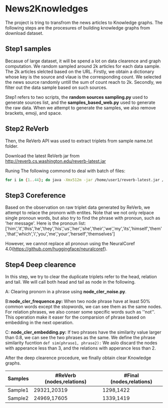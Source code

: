 # News2Knowledges
The project is tring to transfrom the news articles to Knowledge graphs. The following steps are the procesures of building knowledge graphs from download dataset.
## Step1 samples
Becasue of large dataset, it will be spend a lot on data clearence and graph computation. We random sampled around 2k articles for each data sample. The 2k articles slelcted based on the URL. Firstly, we obtain a dictionary whose key is the source and vlaue is the corresponding count. We selected the news source randomly untill the sum of count reach to 2k. Secondly, we filter out the data sample based on such sources. 

Step1 refers to two scripts, the **random sources sampling.py** used to generate sources list, and the  **samples_based_web.py** used to generate the raw data. When we attempt to generate the samples, we also remove brackets, emoji, and space.

## Step2 ReVerb
Then, the ReVerb API was used to extract triplets from sample name.txt folder.

Download the latest ReVerb jar from http://reverb.cs.washington.edu/reverb-latest.jar

Runing The following commond to deal with batch of files:
```bash
for i in {1..44}; do java -Xmx512m -jar /home/user1/reverb-latest.jar /home/user1/deskdata/IranPlane/JS/Js_gossip_n/file_$i.txt > /home/user1/deskdata/IranPlane/JS/reverb_gossip/file_$i.csv; done^C
```

## Step3 Coreference
Based on the observation on raw triplet data generated by ReVerb, we attempt to relace the pronorn with entites. Note that we not only relpace single pronoun words, but also try to find the phrase with pronoun, such as 'her message'. Here is the pronoun list:
['him','it','this','he','they','his','us','her','she','their','we','my','its','himself','them','that','which','i','you','me','your','herself','themselves']   

However, we cannot replace all pronoun using the NeuralCoref 4.0(https://github.com/huggingface/neuralcoref). 

## Step4 Deep clearence

In this step, we try to clear the duplicate triplets refer to the head, relation and tail. We will call both head and tail as node in the following.

A: Clearing pronorn in a phrase using **node_cler_noise.py**.

B:**node_cler_frequence.py:** When two node phrase have at least 50% common words except the stopwords, we can see them as the same nodes. For relation phrases, we also conser some specific 
words such as ''not''. This operation make it easer for the comparsion of phrase based on embedding in the next operation.

C: **node_cler_embedding.py:** If two phrases have the similarity value larger than 0.8, we can see the two phrases as the same. We define the phrase similarity fucntion 
```def sim(phrase1, phrase2):```
We aslo discard the nodes with apperance less than 3, and the relations with apperance less than 2. 

After the deep clearence procedure, we finally obtain clear Knowledge graphs.


| Samples | #ReVerb (nodes,relations) | #Final (nodes,relations) |
| ------- | --- | --- |
| Sample1 | 29321,20319 | 1298,1422 |
| Sample2 | 24969,17605 | 1339,1419 |



